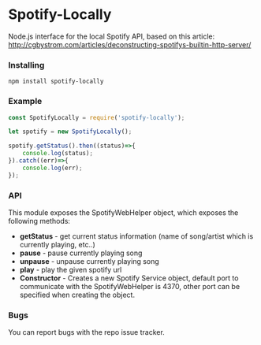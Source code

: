 Spotify-Locally
======================

Node.js interface for the local Spotify API, based on
this article: http://cgbystrom.com/articles/deconstructing-spotifys-builtin-http-server/

### Installing
```
npm install spotify-locally
```

### Example

```javascript
const SpotifyLocally = require('spotify-locally');

let spotify = new SpotifyLocally();

spotify.getStatus().then((status)=>{
    console.log(status);
}).catch((err)=>{
    console.log(err);
});
```

### API

This module exposes the SpotifyWebHelper object, which exposes  the following methods:

 - **getStatus** -  get current status information (name of song/artist which is currently playing, etc..)
 - **pause** - pause currently playing song
 - **unpause** - unpause currently playing song
 - **play** - play the given spotify url
 - **Constructor** - Creates a new Spotify Service object,
   default port to communicate with the SpotifyWebHelper is 4370, other port can be specified when creating the object.

### Bugs
You can report bugs with the repo issue tracker.